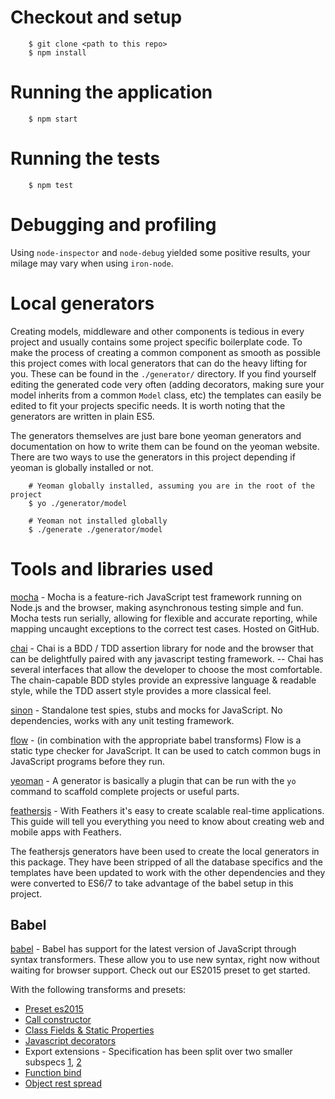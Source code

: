 # Checkout and setup

```
	$ git clone <path to this repo>
	$ npm install
```

# Running the application

```
	$ npm start
```

# Running the tests

```
	$ npm test
```

# Debugging and profiling

Using `node-inspector` and `node-debug` yielded some positive results, your milage may vary when using `iron-node`.

# Local generators

Creating models, middleware and other components is tedious in every project and usually contains some project specific boilerplate code. To make the process of creating a common component as smooth as possible this project comes with local generators that can do the heavy lifting for you. These can be found in the `./generator/` directory. If you find yourself editing the generated code very often (adding decorators, making sure your model inherits from a common `Model` class, etc) the templates can easily be edited to fit your projects specific needs. It is worth noting that the generators are written in plain ES5.

The generators themselves are just bare bone yeoman generators and documentation on how to write them can be found on the yeoman website. There are two ways to use the generators in this project depending if yeoman is globally installed or not.

```
	# Yeoman globally installed, assuming you are in the root of the project
	$ yo ./generator/model

	# Yeoman not installed globally
	$ ./generate ./generator/model
```

# Tools and libraries used

[mocha](http://mochajs.com) - Mocha is a feature-rich JavaScript test framework running on Node.js and the browser, making asynchronous testing simple and fun. Mocha tests run serially, allowing for flexible and accurate reporting, while mapping uncaught exceptions to the correct test cases. Hosted on GitHub.

[chai](http://chaijs.com) - Chai is a BDD / TDD assertion library for node and the browser that can be delightfully paired with any javascript testing framework. -- Chai has several interfaces that allow the developer to choose the most comfortable. The chain-capable BDD styles provide an expressive language & readable style, while the TDD assert style provides a more classical feel.

[sinon](http://sinonjs.org/) - Standalone test spies, stubs and mocks for JavaScript. No dependencies, works with any unit testing framework.

[flow](http://flowtype.org) - (in combination with the appropriate babel transforms) Flow is a static type checker for JavaScript. It can be used to catch common bugs in JavaScript programs before they run.

[yeoman](http://yeoman.io/) - A generator is basically a plugin that can be run with the `yo` command to scaffold complete projects or useful parts.

[feathersjs](http://feathersjs.com/) - With Feathers it's easy to create scalable real-time applications. This guide will tell you everything you need to know about creating web and mobile apps with Feathers.

The feathersjs generators have been used to create the local generators in this package. They have been stripped of all the database specifics and the templates have been updated to work with the other dependencies and they were converted to ES6/7 to take advantage of the babel setup in this project.

## Babel

[babel](http://babeljs.io) - Babel has support for the latest version of JavaScript through syntax transformers. These allow you to use new syntax, right now without waiting for browser support. Check out our ES2015 preset to get started.

With the following transforms and presets:
 * [Preset es2015](http://babeljs.io/docs/plugins/preset-es2015/)
 * [Call constructor](https://github.com/tc39/ecma262/blob/master/workingdocs/callconstructor.md)
 * [Class Fields & Static Properties](https://github.com/jeffmo/es-class-fields-and-static-properties)
 * [Javascript decorators](https://github.com/wycats/javascript-decorators)
 * Export extensions - Specification has been split over two smaller subspecs [1](https://github.com/leebyron/ecmascript-export-ns-from), [2](https://github.com/leebyron/ecmascript-export-default-from)
 * [Function bind](https://github.com/zenparsing/es-function-bind)
 * [Object rest spread](https://github.com/sebmarkbage/ecmascript-rest-spread)
